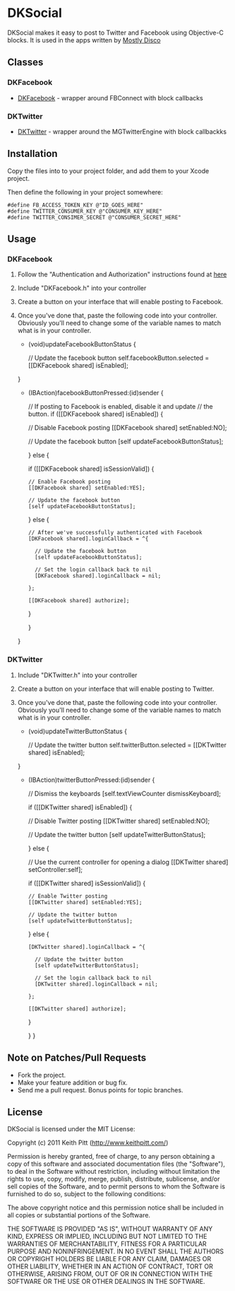 # DKSocial

DKSocial makes it easy to post to Twitter and Facebook using Objective-C blocks.
It is used in the apps written by [Mostly Disco](http://www.mostlydisco.com)

## Classes

### DKFacebook

* [DKFacebook][] - wrapper around FBConnect with block callbacks

### DKTwitter

* [DKTwitter][] - wrapper around the MGTwitterEngine with block
  callbackks

## Installation

Copy the files into to your project folder, and add them to your Xcode project.

Then define the following in your project somewhere:

    #define FB_ACCESS_TOKEN_KEY @"ID_GOES_HERE"
    #define TWITTER_CONSUMER_KEY @"CONSUMER_KEY_HERE"
    #define TWITTER_CONSIMER_SECRET @"CONSUMER_SECRET_HERE"

## Usage

### DKFacebook

1. Follow the "Authentication and Authorization" instructions found at
   [here](https://github.com/facebook/facebook-ios-sdk)

2. Include "DKFacebook.h" into your controller

3. Create a button on your interface that will enable posting to Facebook.

4. Once you've done that, paste the following code into your controller.
   Obviously you'll need to change some of the variable names to match what
   is in your controller.

      - (void)updateFacebookButtonStatus {

        // Update the facebook button
        self.facebookButton.selected = [[DKFacebook shared] isEnabled];

      }

      - (IBAction)facebookButtonPressed:(id)sender {

        // If posting to Facebook is enabled, disable it and update
        // the button.
        if ([[DKFacebook shared] isEnabled]) {

          // Disable Facebook posting
          [[DKFacebook shared] setEnabled:NO];

          // Update the facebook button
          [self updateFacebookButtonStatus];

        } else {

          if ([[DKFacebook shared] isSessionValid]) {

            // Enable Facebook posting
            [[DKFacebook shared] setEnabled:YES];

            // Update the facebook button
            [self updateFacebookButtonStatus];

          } else {

            // After we've successfully authenticated with Facebook
            [DKFacebook shared].loginCallback = ^{

              // Update the facebook button
              [self updateFacebookButtonStatus];

              // Set the login callback back to nil
              [DKFacebook shared].loginCallback = nil;

            };

            [[DKFacebook shared] authorize];

          }

        }

      }

### DKTwitter

1. Include "DKTwitter.h" into your controller

2. Create a button on your interface that will enable posting to Twitter.

3. Once you've done that, paste the following code into your controller.
   Obviously you'll need to change some of the variable names to match what
   is in your controller.

    - (void)updateTwitterButtonStatus {

      // Update the twitter button
      self.twitterButton.selected = [[DKTwitter shared] isEnabled];

    }

    - (IBAction)twitterButtonPressed:(id)sender {

      // Dismiss the keyboards
      [self.textViewCounter dismissKeyboard];

      if ([[DKTwitter shared] isEnabled]) {

        // Disable Twitter posting
        [[DKTwitter shared] setEnabled:NO];

        // Update the twitter button
        [self updateTwitterButtonStatus];

      } else {

        // Use the current controller for opening a dialog
        [[DKTwitter shared] setController:self];

        if ([[DKTwitter shared] isSessionValid]) {

          // Enable Twitter posting
          [[DKTwitter shared] setEnabled:YES];

          // Update the twitter button
          [self updateTwitterButtonStatus];

        } else {

          [DKTwitter shared].loginCallback = ^{

            // Update the twitter button
            [self updateTwitterButtonStatus];

            // Set the login callback back to nil
            [DKTwitter shared].loginCallback = nil;

          };

          [[DKTwitter shared] authorize];

        }

      }
    }

## Note on Patches/Pull Requests

* Fork the project.
* Make your feature addition or bug fix.
* Send me a pull request. Bonus points for topic branches.

[DKFacebook]: https://github.com/keithpitt/DiscoKit/blob/master/DiscoKit/Classes/DKFacebook/DKFacebook.h
[DKTwitter]: https://github.com/keithpitt/DiscoKit/tree/master/DiscoKit/Classes/DKTwitter

## License

DKSocial is licensed under the MIT License:

  Copyright (c) 2011 Keith Pitt (http://www.keithpitt.com/)

  Permission is hereby granted, free of charge, to any person obtaining a copy
  of this software and associated documentation files (the "Software"), to deal
  in the Software without restriction, including without limitation the rights
  to use, copy, modify, merge, publish, distribute, sublicense, and/or sell
  copies of the Software, and to permit persons to whom the Software is
  furnished to do so, subject to the following conditions:

  The above copyright notice and this permission notice shall be included in
  all copies or substantial portions of the Software.

  THE SOFTWARE IS PROVIDED "AS IS", WITHOUT WARRANTY OF ANY KIND, EXPRESS OR
  IMPLIED, INCLUDING BUT NOT LIMITED TO THE WARRANTIES OF MERCHANTABILITY,
  FITNESS FOR A PARTICULAR PURPOSE AND NONINFRINGEMENT. IN NO EVENT SHALL THE
  AUTHORS OR COPYRIGHT HOLDERS BE LIABLE FOR ANY CLAIM, DAMAGES OR OTHER
  LIABILITY, WHETHER IN AN ACTION OF CONTRACT, TORT OR OTHERWISE, ARISING FROM,
  OUT OF OR IN CONNECTION WITH THE SOFTWARE OR THE USE OR OTHER DEALINGS IN
  THE SOFTWARE.

